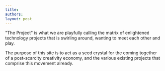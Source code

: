 ```yaml
---
title: 
authors: 
layout: post
---
```


"The Project" is what we are playfully calling
the matrix of enlightened technology projects that is swirling around, 
wanting to meet each other and play.

The purpose of this site is to act as a seed crystal for the coming together of a post-scarcity creativity economy,
and the various existing projects that comprise this movement already.            


